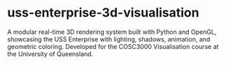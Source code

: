 # uss-enterprise-3d-visualisation
A modular real-time 3D rendering system built with Python and OpenGL, showcasing the USS Enterprise with lighting, shadows, animation, and geometric coloring. Developed for the COSC3000 Visualisation course at the University of Queensland.

